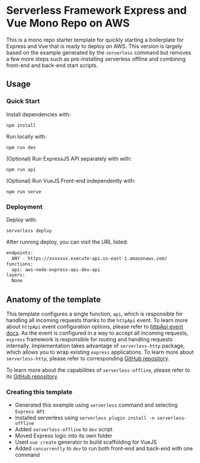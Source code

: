 # Serverless Framework Express and Vue Mono Repo on AWS

This is a mono repo starter template for quickly starting a boilerplate for Express and Vue that is ready to deploy on AWS. This version is largely based on the example generated by the `serverless` command but removes a few more steps such as pre-installing serverless offline and combining front-end and back-end start scripts.

## Usage

### Quick Start

Install dependencies with:

```
npm install
```

Run locally with:

```
npm run dev
```

(Optional) Run ExpressJS API separately with with:

```
npm run api
```

(Optional) Run VueJS Front-end independently with:

```
npm run serve
```

### Deployment

Deploy with:

```
serverless deploy
```

After running deploy, you can visit the URL listed:

```bash
endpoints:
  ANY - https://xxxxxxx.execute-api.us-east-1.amazonaws.com/
functions:
  api: aws-node-express-api-dev-api
layers:
  None
```

## Anatomy of the template

This template configures a single function, `api`, which is responsible for handling all incoming requests thanks to the `httpApi` event. To learn more about `httpApi` event configuration options, please refer to [httpApi event docs](https://www.serverless.com/framework/docs/providers/aws/events/http-api/). As the event is configured in a way to accept all incoming requests, `express` framework is responsible for routing and handling requests internally. Implementation takes advantage of `serverless-http` package, which allows you to wrap existing `express` applications. To learn more about `serverless-http`, please refer to corresponding [GitHub repository](https://github.com/dougmoscrop/serverless-http).

To learn more about the capabilities of `serverless-offline`, please refer to its [GitHub repository](https://github.com/dherault/serverless-offline).

### Creating this template

- Generated this example using `serverless` command and selecting `Express API`
- Installed serverless using `serverless plugin install -n serverless-offline`
- Added `serverless-offline` to `dev` script
- Moved Express logic into its own folder
- Used `vue create` generator to build scaffolding for VueJS
- Added `concurrently` to `dev` to run both front-end and back-end with one command
